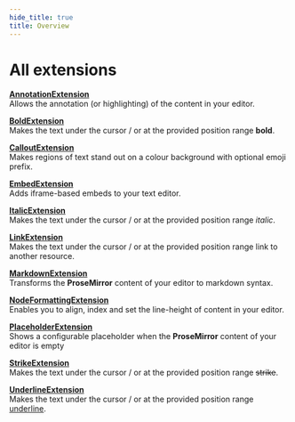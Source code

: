```yaml
---
hide_title: true
title: Overview
---
```


# All extensions

**[AnnotationExtension](./annotation-extension.md)**<br /> Allows the annotation (or highlighting) of the content in your editor.

**[BoldExtension](./bold-extension.md)**<br /> Makes the text under the cursor / or at the provided position range **bold**.

**[CalloutExtension](./callout-extension.md)**<br /> Makes regions of text stand out on a colour background with optional emoji prefix.

**[EmbedExtension](./embed-extension.md)**<br /> Adds iframe-based embeds to your text editor.

**[ItalicExtension](./italic-extension.md)**<br /> Makes the text under the cursor / or at the provided position range _italic_.

**[LinkExtension](./link-extension.md)**<br /> Makes the text under the cursor / or at the provided position range link to another resource.

**[MarkdownExtension](./markdown-extension.md)**<br /> Transforms the **ProseMirror** content of your editor to markdown syntax.

**[NodeFormattingExtension](./node-formatting-extension.md)**<br /> Enables you to align, index and set the line-height of content in your editor.

**[PlaceholderExtension](./placeholder-extension.md)**<br /> Shows a configurable placeholder when the **ProseMirror** content of your editor is empty

**[StrikeExtension](./strike-extension.md)**<br /> Makes the text under the cursor / or at the provided position range ~~strike~~.

**[UnderlineExtension](./underline-extension.md)**<br /> Makes the text under the cursor / or at the provided position range <u>underline</u>.
